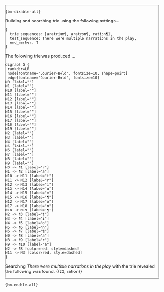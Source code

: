 <div style="border:1px solid black;">

`{bm-disable-all}`

Building and searching trie using the following settings...

```
{
  trie_sequences: [aratrium¶, aratron¶, ration¶],
  test_sequence: There were multiple narrations in the play,
  end_marker: ¶
}

```


The following trie was produced ...

```{dot}
digraph G {
 rankdir=LR
 node[fontname="Courier-Bold", fontsize=10, shape=point]
 edge[fontname="Courier-Bold", fontsize=10]
N0 [label=""]
N1 [label=""]
N10 [label=""]
N11 [label=""]
N12 [label=""]
N13 [label=""]
N14 [label=""]
N15 [label=""]
N16 [label=""]
N17 [label=""]
N18 [label=""]
N19 [label=""]
N2 [label=""]
N3 [label=""]
N4 [label=""]
N5 [label=""]
N6 [label=""]
N7 [label=""]
N8 [label=""]
N9 [label=""]
N0 -> N1 [label="r"]
N1 -> N2 [label="a"]
N10 -> N11 [label="t"]
N11 -> N12 [label="r"]
N12 -> N13 [label="i"]
N13 -> N14 [label="u"]
N14 -> N15 [label="m"]
N15 -> N16 [label="¶"]
N12 -> N17 [label="o"]
N17 -> N18 [label="n"]
N18 -> N19 [label="¶"]
N2 -> N3 [label="t"]
N3 -> N4 [label="i"]
N4 -> N5 [label="o"]
N5 -> N6 [label="n"]
N6 -> N7 [label="¶"]
N0 -> N8 [label="a"]
N8 -> N9 [label="r"]
N9 -> N10 [label="a"]
N2 -> N8 [color=red, style=dashed]
N11 -> N3 [color=red, style=dashed]
}
```


Searching *There were multiple narrations in the play* with the trie revealed the following was found: {(23, ration)}
</div>

`{bm-enable-all}`

